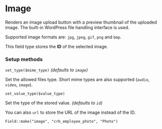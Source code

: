 # Image

Renders an image upload button with a preview thumbnail of the uploaded image. The built-in WordPress file handling interface is used.

Supported image formats are: `jpg`, `jpeg`, `gif`, `png` and `bmp`.

This field type stores the **ID** of the selected image.

### Setup methods

`set_type($mime_type)` *(defaults to `image`)*

Set the allowed files type. Short mime types are also supported (`audio`, `video`, `image`).

`set_value_type($value_type)`

Set the type of the stored value. *(defaults to `id`)*

You can also `url` to store the URL of the image instead of the ID.

`Field::make("image", "crb_employee_photo", "Photo")`
